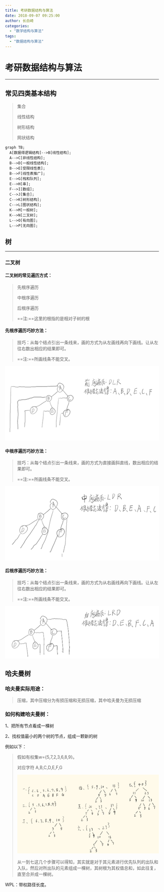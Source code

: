 ```yaml
---
title: 考研数据结构与算法
date: 2018-09-07 09:25:00
author: 长白崎
categories:
  - "数学结构与算法"
tags:
  - "数据结构与算法"
---
```




# 考研数据结构与算法

---



## 常见四类基本结构

> 集合
>
> 线性结构
>
> 树形结构
>
> 网状结构



```mermaid
graph TB;
  A[数据得逻辑结构]-->B[线性结构];
  A-->C[非线性结构];
  B-->D[一般线性结构];
  B-->E[受限线性表];
  B-->F[线性表推广];
  E-->G[栈和队列];
  E-->H[串];
  F-->I[数组];
  C-->J[集合];
  C-->K[树形结构];
  C-->L[图状结构];
  K-->M[一般树];
  K-->N[二叉树];
  L-->O[有向图];
  L-->P[无向图];
```



## 树

---

### 二叉树

#### 二叉树的常见遍历方式：

> 先根序遍历
>
> 中根序遍历
>
> 后根序遍历
>
> ==注:==这里的根指的是相对子树的根

#### 先根序遍历巧妙方法：

> 技巧：从每个结点引出一条线来，画的方式为从左画线再向下画线。让从左往右数出相应的结果即可。
>
> ==注:==所画线条不能交叉。

![](./assets/images/Snipaste_2023-11-22_19-15-19.png)

#### 中根序遍历巧妙方法：

> 技巧：从每个结点引出一条线来，画的方式为直接画斜直线，数出相应的结果即可。
>
> ==注:==所画线条不能交叉。

![](./assets/images/Snipaste_2023-11-22_19-27-12.png)

#### 后根序遍历巧妙方法：

> 技巧：从每个结点引出一条线来，画的方式为从右画线再向下画线。让从左往右数出相应的结果即可。
>
> ==注:==所画线条不能交叉。

![](./assets/images/Snipaste_2023-11-22_19-32-09.png)



## 哈夫曼树

### 哈夫曼实际用途：

> 压缩，其中压缩分为有损压缩和无损压缩，其中哈夫曼为无损压缩



### 如何构建哈夫曼树：

1、把所有节点看成一棵树

2、找权值最小的两个树的节点，组成一颗新的树

例如以下：

> 假如有权集w={5,7,2,3,6,8,9}。
>
> 对应字符     A,B,C,D,E,F,G
>
> ![DADKKWPOGJKA(1)(2)](assets/images/DADKKWPOGJKA(1)(2).png)
>
> 从一到七这几个步骤可以得知，其实就是对于其元素进行优先队列的出队和入队，然后对所出队的元素组成一棵树，其树根为其权值总和，如此往复，直至合并成一棵树。

WPL：带权路径长度。
